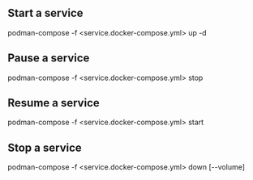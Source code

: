 ## Start a service
podman-compose -f <service.docker-compose.yml> up -d
## Pause a service
podman-compose -f <service.docker-compose.yml> stop
## Resume a service
podman-compose -f <service.docker-compose.yml> start
## Stop a service
podman-compose -f <service.docker-compose.yml> down [--volume]
